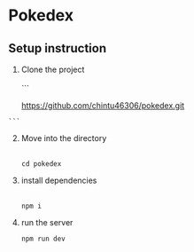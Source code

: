 # Pokedex

## Setup instruction

  1. Clone the project <br><br>
    ```

        https://github.com/chintu46306/pokedex.git

        
    ```
    
 2. Move into the directory <br><br>
    ```
    cd pokedex

    ```
3. install dependencies   <br><br>
    ```
    npm i

    ```
4. run the server
    ```
    npm run dev
  
    ```



    

